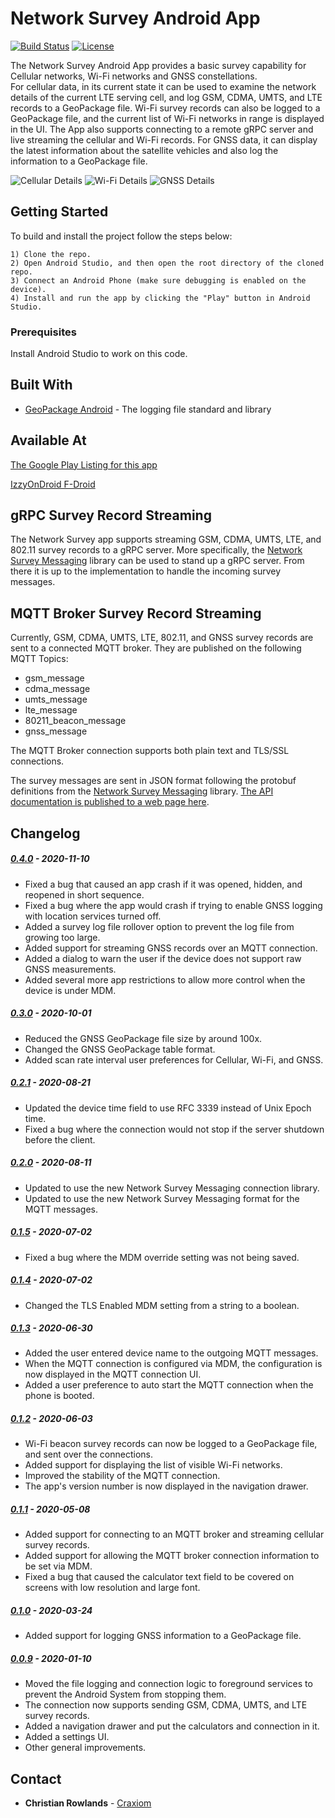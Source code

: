 # Network Survey Android App

[![Build Status](https://travis-ci.com/christianrowlands/android-network-survey.svg?branch=develop)](https://travis-ci.com/github/christianrowlands/android-network-survey)
[![License](https://img.shields.io/badge/license-Apache%202-green.svg?style=flat)](https://github.com/christianrowlands/android-network-survey/blob/develop/LICENSE)

The Network Survey Android App provides a basic survey capability for Cellular networks, Wi-Fi networks and GNSS constellations.  
For cellular data, in its current state it can be used to examine the network details of the current LTE serving cell, and log 
GSM, CDMA, UMTS, and LTE records to a GeoPackage file. Wi-Fi survey records can also be logged to a GeoPackage file, 
and the current list of Wi-Fi networks in range is displayed in the UI. The App also supports connecting to a remote gRPC server and live 
streaming the cellular and Wi-Fi records. For GNSS data, it can display the latest information about the satellite vehicles and
also log the information to a GeoPackage file.

![Cellular Details](screenshots/cellular_details_logging_all.png "The Network Survey App Main Screen")
![Wi-Fi Details](screenshots/wi-fi_logging.png "Wi-Fi Scan Results")
![GNSS Details](screenshots/gnss_details.png "GNSS Details")

## Getting Started

To build and install the project follow the steps below:

    1) Clone the repo.
    2) Open Android Studio, and then open the root directory of the cloned repo.
    3) Connect an Android Phone (make sure debugging is enabled on the device).
    4) Install and run the app by clicking the "Play" button in Android Studio.

### Prerequisites

Install Android Studio to work on this code.

## Built With

* [GeoPackage Android](https://github.com/ngageoint/geopackage-android) - The logging file standard and library

## Available At

[The Google Play Listing for this app](https://play.google.com/store/apps/details?id=com.craxiom.networksurvey)

[IzzyOnDroid F-Droid](https://apt.izzysoft.de/fdroid/index/apk/com.craxiom.networksurvey)

## gRPC Survey Record Streaming

The Network Survey app supports streaming GSM, CDMA, UMTS, LTE, and 802.11 survey records to a gRPC
server. More specifically, the [Network Survey Messaging](https://github.com/christianrowlands/network-survey-messaging)
library can be used to stand up a gRPC server. From there it is up to the implementation to handle
the incoming survey messages.

## MQTT Broker Survey Record Streaming

Currently, GSM, CDMA, UMTS, LTE, 802.11, and GNSS survey records are sent to a connected MQTT broker. They
are published on the following MQTT Topics:

 * gsm_message
 * cdma_message
 * umts_message
 * lte_message
 * 80211_beacon_message
 * gnss_message
 
The MQTT Broker connection supports both plain text and TLS/SSL connections.

The survey messages are sent in JSON format following the protobuf definitions from the [Network Survey Messaging](https://github.com/christianrowlands/network-survey-messaging)
library. [The API documentation is published to a web page here](https://messaging.networksurvey.app/).

## Changelog

##### [0.4.0](https://github.com/christianrowlands/android-network-survey/releases/tag/v0.4.0) - 2020-11-10
 * Fixed a bug that caused an app crash if it was opened, hidden, and reopened in short sequence.
 * Fixed a bug where the app would crash if trying to enable GNSS logging with location services turned off.
 * Added a survey log file rollover option to prevent the log file from growing too large.
 * Added support for streaming GNSS records over an MQTT connection.
 * Added a dialog to warn the user if the device does not support raw GNSS measurements.
 * Added several more app restrictions to allow more control when the device is under MDM.

##### [0.3.0](https://github.com/christianrowlands/android-network-survey/releases/tag/v0.3.0) - 2020-10-01
 * Reduced the GNSS GeoPackage file size by around 100x.
 * Changed the GNSS GeoPackage table format.
 * Added scan rate interval user preferences for Cellular, Wi-Fi, and GNSS.

##### [0.2.1](https://github.com/christianrowlands/android-network-survey/releases/tag/v0.2.1) - 2020-08-21
 * Updated the device time field to use RFC 3339 instead of Unix Epoch time.
 * Fixed a bug where the connection would not stop if the server shutdown before the client.

##### [0.2.0](https://github.com/christianrowlands/android-network-survey/releases/tag/v0.2.0) - 2020-08-11
 * Updated to use the new Network Survey Messaging connection library.
 * Updated to use the new Network Survey Messaging format for the MQTT messages.

##### [0.1.5](https://github.com/christianrowlands/android-network-survey/releases/tag/v0.1.5) - 2020-07-02
 * Fixed a bug where the MDM override setting was not being saved.

##### [0.1.4](https://github.com/christianrowlands/android-network-survey/releases/tag/v0.1.4) - 2020-07-02
 * Changed the TLS Enabled MDM setting from a string to a boolean.

##### [0.1.3](https://github.com/christianrowlands/android-network-survey/releases/tag/v0.1.3) - 2020-06-30
 * Added the user entered device name to the outgoing MQTT messages.
 * When the MQTT connection is configured via MDM, the configuration is now displayed in the MQTT connection UI.
 * Added a user preference to auto start the MQTT connection when the phone is booted.

##### [0.1.2](https://github.com/christianrowlands/android-network-survey/releases/tag/v0.1.2) - 2020-06-03
 * Wi-Fi beacon survey records can now be logged to a GeoPackage file, and sent over the connections.
 * Added support for displaying the list of visible Wi-Fi networks.
 * Improved the stability of the MQTT connection.
 * The app's version number is now displayed in the navigation drawer.

##### [0.1.1](https://github.com/christianrowlands/android-network-survey/releases/tag/v0.1.1) - 2020-05-08
 * Added support for connecting to an MQTT broker and streaming cellular survey records.
 * Added support for allowing the MQTT broker connection information to be set via MDM.
 * Fixed a bug that caused the calculator text field to be covered on screens with low resolution and large font.

##### [0.1.0](https://github.com/christianrowlands/android-network-survey/releases/tag/release-0.1.0) - 2020-03-24
 * Added support for logging GNSS information to a GeoPackage file.

##### [0.0.9](https://github.com/christianrowlands/android-network-survey/releases/tag/release-0.0.9) - 2020-01-10
 * Moved the file logging and connection logic to foreground services to prevent the Android System from stopping them.
 * The connection now supports sending GSM, CDMA, UMTS, and LTE survey records.
 * Added a navigation drawer and put the calculators and connection in it.
 * Added a settings UI.
 * Other general improvements.

## Contact

* **Christian Rowlands** - [Craxiom](https://github.com/christianrowlands)

